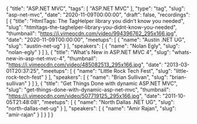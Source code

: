 {
  "title": "ASP.NET MVC",
  "tags": [
    "ASP.NET MVC"
  ],
  "type": "tag",
  "slug": "asp-net-mvc",
  "date": "2020-11-09T00:00:00",
  "draft": false,
  "recordings": [
    {
      "title": "HtmlTags: The TagHelper library you didn’t know you needed",
      "slug": "htmltags-the-taghelper-library-you-didnt-know-you-needed",
      "thumbnail": "https://i.vimeocdn.com/video/994396762_295x166.jpg",
      "date": "2020-11-09T00:00:00",
      "meetups": [
        {
          "name": "Austin .NET UG",
          "slug": "austin-net-ug"
        }
      ],
      "speakers": [
        {
          "name": "Nolan Egly",
          "slug": "nolan-egly"
        }
      ]
    },
    {
      "title": "What's New in ASP.NET MVC 4",
      "slug": "whats-new-in-asp-net-mvc-4",
      "thumbnail": "https://i.vimeocdn.com/video/485082513_295x166.jpg",
      "date": "2013-03-01T20:37:25",
      "meetups": [
        {
          "name": "Little Rock Tech Fest",
          "slug": "little-rock-tech-fest"
        }
      ],
      "speakers": [
        {
          "name": "Brian Sullivan",
          "slug": "brian-sullivan"
        }
      ]
    },
    {
      "title": "Get Things Done with dynamic ASP.NET MVC",
      "slug": "get-things-done-with-dynamic-asp-net-mvc",
      "thumbnail": "https://i.vimeocdn.com/video/507719125_295x166.jpg",
      "date": "2011-10-05T21:48:08",
      "meetups": [
        {
          "name": "North Dallas .NET UG",
          "slug": "north-dallas-net-ug"
        }
      ],
      "speakers": [
        {
          "name": "Amir Rajan",
          "slug": "amir-rajan"
        }
      ]
    }
  ]
}